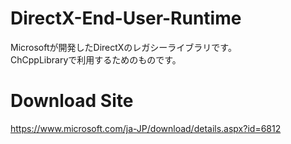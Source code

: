 # DirectX-End-User-Runtime

Microsoftが開発したDirectXのレガシーライブラリです。<br>
ChCppLibraryで利用するためのものです。<br>

# Download Site
https://www.microsoft.com/ja-JP/download/details.aspx?id=6812
